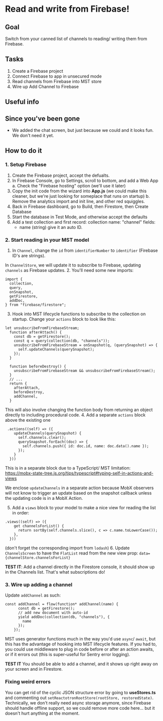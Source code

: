 # Read and write from Firebase!
## Goal
Switch from your canned list of channels to reading/ writing them from Firebase.
## Tasks
1. Create a Firebase project
2. Connect Firebase to app in unsecured mode
3. Read channels from Firebase into MST store
4. Wire up Add Channel to Firebase
## Useful info

## Since you've been gone
- We added the chat screen, but just because we could and it looks fun. We don't need it yet.

## How to do it

### 1. Setup Firebase
1. Create the Firebase project, accept the defualts.
2. In Firebase Console, go to Settings, scroll to bottom, and add a Web App
  a. Check the "Firebase hosting" option (we'll use it later)
3. Copy the init code from the wizard into **App.js** (we could make this cleaner, but we're just looking for someplace that runs on startup)
  b. Remove the analytics import and init line, and other red squiggles.
4. Back in Firebase dashboard, go to Build, then Firestore, then Create Database
5. Start the database in Test Mode, and otherwise accept the defaults
6. Add a test collection and first record:
  collection name: "channel"
  fields:
    - name (string)
  give it an auto ID.

### 2. Start reading in your MST model
1. In `Channel`, change the `id` from `identifierNumber` to `identifier` (Firebase ID's are strings).

In `ChannelStore`, we will update it to subscribe to Firebase, updating `channels` as Firebase updates.
2. You'll need some new imports:
```
import {
  collection,
  query,
  onSnapshot,
  getFirestore,
  addDoc,
} from "firebase/firestore";
```
3. Hook into MST lifecycle functions to subscribe to the collection on startup. Change your `actions` block to look like this:
  ```
  let unsubscribeFromFirebaseStream;
    function afterAttach() {
      const db = getFirestore();
      const q = query(collection(db, "channels"));
      unsubscribeFromFirebaseStream = onSnapshot(q, (querySnapshot) => {
        self.updateChannels(querySnapshot);
      });
    }

    function beforeDestroy() {
      unsubscribeFromFirebaseStream && unsubscribeFromFirebaseStream();
    }
    // ...
    return {
      afterAttach,
      beforeDestroy,
      addChannel,
    }
  ```
  This will also involve changing the function body from returning an object directly to including procedural code.
4. Add a separate `actions` block above the existing one
```
 .actions((self) => ({
    updateChannels(querySnapshot) {
      self.channels.clear();
      querySnapshot.forEach((doc) => {
        self.channels.push({ id: doc.id, name: doc.data().name });
      });
    }
  }))
  ```
This is in a separate block due to a TypeScript/ MST limitation: https://mobx-state-tree.js.org/tips/typescript#typing-self-in-actions-and-views

We enclose `updateChannels` in a separate action because MobX observers will not know to trigger an update based on the snapshot callback unless the updating code is in a MobX Action.

5. Add a `views` block to your model to make a nice view for reading the list in order:
```
.views((self) => ({
    get channelsForList() {
      return sortBy(self.channels.slice(), c => c.name.toLowerCase());
    },
  }))
```
(don't forget the corresponding import from `lodash`)
6. Update `ChannelsScreen` to have the `FlatList` read from the new view prop:
```data={channelStore.channelsForList}```

**TEST IT**: Add a channel directly in the Firestore console, it should show up in the Channels list. That's what subscriptions do!

### 3. Wire up adding a channel
Update `addChannel` as such:
```
const addChannel = flow(function* addChannel(name) {
      const db = getFirestore();
      // add new document with auto-id
      yield addDoc(collection(db, "channels"), {
        name
      });
    });
```
MST uses generator functions much in the way you'd use `async`/ `await`, but this has the advantage of hooking into MST lifecycle features. If you had to, you could use middleware to plug in code before or after an action awaits, or if it errors out (this is super-useful for Sentry error logging).

**TEST IT** You should be able to add a channel, and it shows up right away on your screen and in Firestore.

### Fixing weird errors
You can get rid of the cyclic JSON structure error by going to **useStores.ts** and commenting out `setReactotronRootStore(rootStore, restoredState)`. Technically, we don't really need async storage anymore, since Firebase should handle offline support, so we could remove more code here... but it doesn't hurt anything at the moment.

